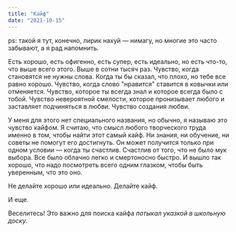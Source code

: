 ```yaml
---
title: "Кайф"
date: "2021-10-15"
---
```


ps: такой я тут, конечно, лирик нахуй — нимагу, но многие это часто забывают, а я рад напомнить. 

Есть хорошо, есть офигенно, есть супер, есть идеально, но есть что-то, что выше всего этого. Выше в сотни тысяч раз. Чувство, когда становятся не нужны слова. Когда ты бы сказал, что плохо, но тебе все равно хорошо. Чувство, когда слово "нравится" ставится в ковычки или отменяется. Чувство, которое ты всегда знал и которое всегда было с тобой. Чувство невероятной смелости, которое пронизывает любого и заставляет подчиняться в любви. Чувство создания любви.

У меня для этого нет специального названия, но обычно, я называю это чувство кайфом. Я считаю, что смысл любого творческого труда именно в том, чтобы найти этот самый кайф. Ни знания, ни обучение, ни советы не помогут его достигнуть. Он может получится только при одном условии — когда ты счастлив. Счастлив от того, что не было мук выбора. Все было облачно легко и смертоносно быстро. И вышло так хорошо, что надо посмотреть всего одним глазком, чтобы быть уверенным, что это оно.

Не делайте хорошо или идеально. Делайте кайф. 

И еще.

Веселитесь! Это важно для поиска кайфа *потыкал указкой в школьную доску*.